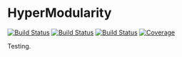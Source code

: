 # HyperModularity

[![Build Status](https://github.com/nveldt/HyperModularity.jl/workflows/CI/badge.svg)](https://github.com/nveldt/HyperModularity.jl/actions)
[![Build Status](https://travis-ci.com/nveldt/HyperModularity.jl.svg?branch=master)](https://travis-ci.com/nveldt/HyperModularity.jl)
[![Build Status](https://ci.appveyor.com/api/projects/status/github/nveldt/HyperModularity.jl?svg=true)](https://ci.appveyor.com/project/nveldt/HyperModularity-jl)
[![Coverage](https://codecov.io/gh/nveldt/HyperModularity.jl/branch/master/graph/badge.svg)](https://codecov.io/gh/nveldt/HyperModularity.jl)


Testing.
